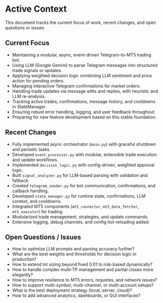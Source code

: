# Active Context

This document tracks the current focus of work, recent changes, and open questions or issues.

## Current Focus
- Maintaining a modular, async, event-driven Telegram-to-MT5 trading bot.
- Using LLM (Google Gemini) to parse Telegram messages into structured trade signals or updates.
- Applying weighted decision logic combining LLM sentiment and price action for pending orders.
- Managing interactive Telegram confirmations for market orders.
- Handling trade updates via message edits and replies, with heuristic and LLM re-analysis.
- Tracking active trades, confirmations, message history, and cooldowns in StateManager.
- Ensuring robust error handling, logging, and user feedback throughout.
- Preparing for new feature development based on this stable foundation.

## Recent Changes
- Fully implemented async orchestrator (`main.py`) with graceful shutdown and periodic tasks.
- Developed `event_processor.py` with modular, extensible trade execution and update workflows.
- Implemented `decision_logic.py` with config-driven, weighted approval logic.
- Built `signal_analyzer.py` for LLM-based parsing with validation and fallback.
- Created `telegram_sender.py` for bot communication, confirmations, and callback handling.
- Developed `state_manager.py` for runtime state, confirmations, LLM context, and cooldowns.
- Integrated MT5 components (`mt5_connector`, `mt5_data_fetcher`, `mt5_executor`) for trading.
- Modularized trade management, strategies, and update commands.
- Extensive logging, debug channels, and config hot-reloading added.

## Open Questions / Issues
- How to optimize LLM prompts and parsing accuracy further?
- What are the best weights and thresholds for decision logic in production?
- How to extend lot sizing beyond fixed 0.01 to risk-based dynamically?
- How to handle complex multi-TP management and partial closes more elegantly?
- How to improve resilience to MT5 errors, requotes, and network issues?
- How to support multi-symbol, multi-channel, or multi-account setups?
- What is the best deployment strategy (local, server, cloud)?
- How to add advanced analytics, dashboards, or GUI interfaces?